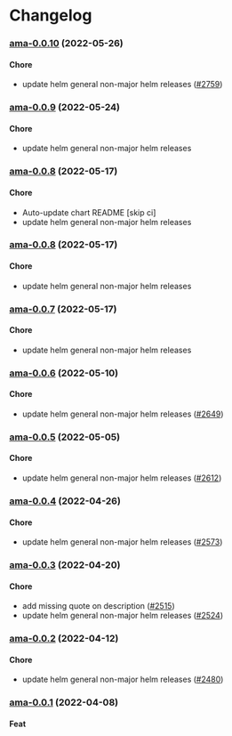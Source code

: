 # Changelog<br>


<a name="ama-0.0.10"></a>
### [ama-0.0.10](https://github.com/truecharts/apps/compare/ama-0.0.9...ama-0.0.10) (2022-05-26)

#### Chore

* update helm general non-major helm releases ([#2759](https://github.com/truecharts/apps/issues/2759))



<a name="ama-0.0.9"></a>
### [ama-0.0.9](https://github.com/truecharts/apps/compare/clamav-2.1.17...ama-0.0.9) (2022-05-24)

#### Chore

* update helm general non-major helm releases



<a name="ama-0.0.8"></a>
### [ama-0.0.8](https://github.com/truecharts/apps/compare/clamav-2.1.16...ama-0.0.8) (2022-05-17)

#### Chore

* Auto-update chart README [skip ci]
* update helm general non-major helm releases



<a name="ama-0.0.8"></a>
### [ama-0.0.8](https://github.com/truecharts/apps/compare/clamav-2.1.16...ama-0.0.8) (2022-05-17)

#### Chore

* update helm general non-major helm releases



<a name="ama-0.0.7"></a>
### [ama-0.0.7](https://github.com/truecharts/apps/compare/clamav-2.1.15...ama-0.0.7) (2022-05-17)

#### Chore

* update helm general non-major helm releases



<a name="ama-0.0.6"></a>
### [ama-0.0.6](https://github.com/truecharts/apps/compare/tinymediamanager-1.0.12...ama-0.0.6) (2022-05-10)

#### Chore

* update helm general non-major helm releases ([#2649](https://github.com/truecharts/apps/issues/2649))



<a name="ama-0.0.5"></a>
### [ama-0.0.5](https://github.com/truecharts/apps/compare/clamav-2.1.12...ama-0.0.5) (2022-05-05)

#### Chore

* update helm general non-major helm releases ([#2612](https://github.com/truecharts/apps/issues/2612))



<a name="ama-0.0.4"></a>
### [ama-0.0.4](https://github.com/truecharts/apps/compare/tinymediamanager-1.0.10...ama-0.0.4) (2022-04-26)

#### Chore

* update helm general non-major helm releases ([#2573](https://github.com/truecharts/apps/issues/2573))



<a name="ama-0.0.3"></a>
### [ama-0.0.3](https://github.com/truecharts/apps/compare/tinymediamanager-1.0.9...ama-0.0.3) (2022-04-20)

#### Chore

* add missing quote on description ([#2515](https://github.com/truecharts/apps/issues/2515))
* update helm general non-major helm releases ([#2524](https://github.com/truecharts/apps/issues/2524))



<a name="ama-0.0.2"></a>
### [ama-0.0.2](https://github.com/truecharts/apps/compare/clamav-2.1.7...ama-0.0.2) (2022-04-12)

#### Chore

* update helm general non-major helm releases ([#2480](https://github.com/truecharts/apps/issues/2480))



<a name="ama-0.0.1"></a>
### [ama-0.0.1](https://github.com/truecharts/apps/compare/tinymediamanager-1.0.7...ama-0.0.1) (2022-04-08)

#### Feat

